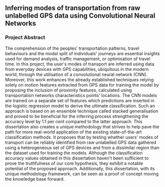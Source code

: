 ## Inferring modes of transportation from raw unlabelled GPS data using Convolutional Neural Networks

### Project Abstract

The comprehension of the peoples' transportation patterns, travel behaviours and the modal split of individuals' journeys are essential insights used for demand analysis, traffic management, or optimisation of travel time. In this project, the user's modes of transport are inferred using data from everyday devices with GPS capabilities, ubiquitous in the modern world, through the utilisation of a convolutional neural network (CNN). Moreover, this work enhances the already established techniques relying solely on motion features extracted from GPS data for training the model by proposing the inclusion of proximity features, calculated using transportation networks characteristics points' locations. The CNN models are trained on a separate set of features which predictions are inserted in the logistic regression model to derive the ultimate classification. Such an approach is based on an ensemble technique called stacked generalisation and proved to be beneficial for the inferring process strengthening the accuracy level by 1.1 per cent compared to the latter approach.
This dissertation also creates a unique methodology that strives to help pave the path for more real-world application of the existing state-of-the-art classification methods. It proposes that by testing whether users' modes of transport can be reliably identified from raw unlabelled GPS data gathered using a heterogeneous set of GPS devices and from a dissimilar region than the dataset used for training the models.
Although the classification accuracy values obtained in this dissertation haven't been sufficient to prove the truthfulness of our core hypothesis, they exhibit a notable potential of the proposed approach. Additionally, this dissertation, with its unique methodology framework, can be seen as a proof of concept moving the knowledge base forward.

